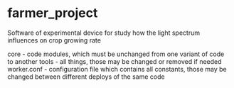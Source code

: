 # farmer_project
Software of experimental device for study how the light spectrum influences on crop growing rate

core - code modules, which must be unchanged from one variant of code to another
tools - all things, those may be changed or removed if needed
worker.conf - configuration file which contains all constants, those may be changed
between different deploys of the same code


